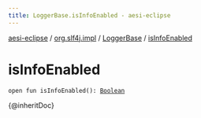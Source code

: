 ```yaml
---
title: LoggerBase.isInfoEnabled - aesi-eclipse
---
```


[aesi-eclipse](../../index.html) / [org.slf4j.impl](../index.html) / [LoggerBase](index.html) / [isInfoEnabled](.)

# isInfoEnabled

`open fun isInfoEnabled(): `[`Boolean`](https://kotlinlang.org/api/latest/jvm/stdlib/kotlin/-boolean/index.html)

{@inheritDoc}

